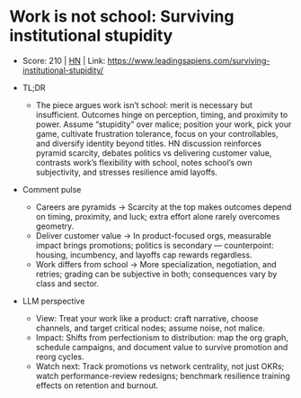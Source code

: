 # Work is not school: Surviving institutional stupidity

- Score: 210 | [HN](https://news.ycombinator.com/item?id=45450525) | Link: https://www.leadingsapiens.com/surviving-institutional-stupidity/

- TL;DR
    - The piece argues work isn’t school: merit is necessary but insufficient. Outcomes hinge on perception, timing, and proximity to power. Assume “stupidity” over malice; position your work, pick your game, cultivate frustration tolerance, focus on your controllables, and diversify identity beyond titles. HN discussion reinforces pyramid scarcity, debates politics vs delivering customer value, contrasts work’s flexibility with school, notes school’s own subjectivity, and stresses resilience amid layoffs.

- Comment pulse
    - Careers are pyramids → Scarcity at the top makes outcomes depend on timing, proximity, and luck; extra effort alone rarely overcomes geometry.
    - Deliver customer value → In product-focused orgs, measurable impact brings promotions; politics is secondary — counterpoint: housing, incumbency, and layoffs cap rewards regardless.
    - Work differs from school → More specialization, negotiation, and retries; grading can be subjective in both; consequences vary by class and sector.

- LLM perspective
    - View: Treat your work like a product: craft narrative, choose channels, and target critical nodes; assume noise, not malice.
    - Impact: Shifts from perfectionism to distribution: map the org graph, schedule campaigns, and document value to survive promotion and reorg cycles.
    - Watch next: Track promotions vs network centrality, not just OKRs; watch performance-review redesigns; benchmark resilience training effects on retention and burnout.
